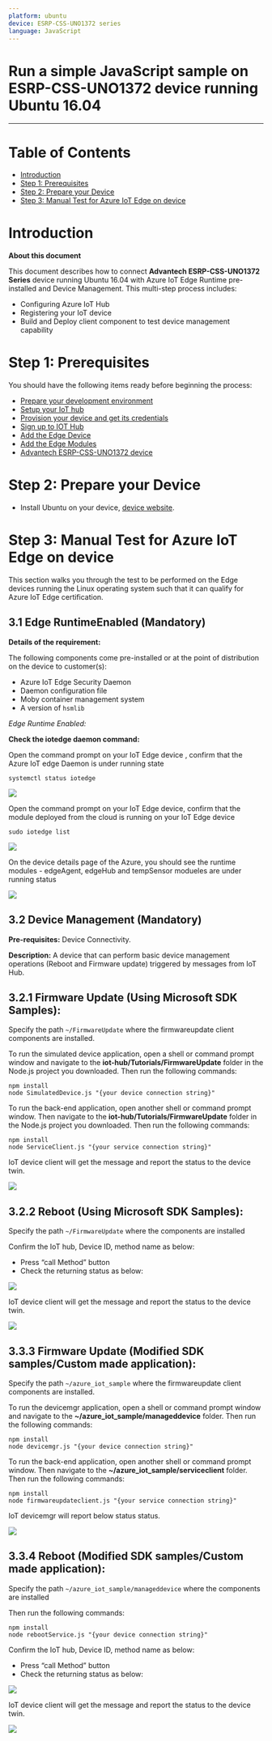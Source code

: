 ```yaml
---
platform: ubuntu
device: ESRP-CSS-UNO1372 series
language: JavaScript
---
```


Run a simple JavaScript sample on ESRP-CSS-UNO1372 device running Ubuntu 16.04
===
---

# Table of Contents

-   [Introduction](#Introduction)
-   [Step 1: Prerequisites](#Prerequisites)
-   [Step 2: Prepare your Device](#PrepareDevice)
-   [Step 3: Manual Test for Azure IoT Edge on device](#Manual)

<a name="Introduction"></a>
# Introduction

**About this document**

This document describes how to connect **Advantech ESRP-CSS-UNO1372 Series** device running Ubuntu 16.04 with Azure IoT Edge Runtime pre-installed and Device Management. This multi-step process includes:

-   Configuring Azure IoT Hub
-   Registering your IoT device
-   Build and Deploy client component to test device management capability 

<a name="Prerequisites"></a>
# Step 1: Prerequisites

You should have the following items ready before beginning the process:

-   [Prepare your development environment][setup-devbox-linux]
-   [Setup your IoT hub](https://account.windowsazure.com/signup?offer=ms-azr-0044p)
-   [Provision your device and get its credentials][lnk-manage-iot-hub]
-   [Sign up to IOT Hub](https://account.windowsazure.com/signup?offer=ms-azr-0044p)
-   [Add the Edge Device](https://docs.microsoft.com/en-us/azure/iot-edge/quickstart-linux)
-   [Add the Edge Modules](https://docs.microsoft.com/en-us/azure/iot-edge/quickstart-linux#deploy-a-module)
-   [Advantech ESRP-CSS-UNO1372 device](http://www.advantech.tw/products/gf-bvl2/uno-1372g/mod_8e63b3c9-b606-4725-a1af-94fccb98bb1a)

<a name="PrepareDevice"></a>
# Step 2: Prepare your Device

-   Install Ubuntu on your device, [device website](http://www.advantech.tw/products/gf-bvl2/uno-1372g/mod_8e63b3c9-b606-4725-a1af-94fccb98bb1a).

<a name="Manual"></a>
# Step 3: Manual Test for Azure IoT Edge on device

This section walks you through the test to be performed on the Edge devices running the Linux operating system such that it can qualify for Azure IoT Edge certification.

<a name="Step-3-1-IoTEdgeRunTime"></a>
## 3.1 Edge RuntimeEnabled (Mandatory)

**Details of the requirement:**

The following components come pre-installed or at the point of distribution on the device to customer(s):

-   Azure IoT Edge Security Daemon
-   Daemon configuration file
-   Moby container management system
-   A version of `hsmlib` 

*Edge Runtime Enabled:*

**Check the iotedge daemon command:** 

Open the command prompt on your IoT Edge device , confirm that the Azure IoT edge Daemon is under running state

    systemctl status iotedge

 ![](./media/ESRP-CSS-UNO1372/Capture.png)

Open the command prompt on your IoT Edge device, confirm that the module deployed from the cloud is running on your IoT Edge device

    sudo iotedge list

 ![](./media/ESRP-CSS-UNO1372/iotedgedaemon.png) 

On the device details page of the Azure, you should see the runtime modules - edgeAgent, edgeHub and tempSensor modueles are under running status

 ![](./media/ESRP-CSS-UNO1372/tempSensor.png)

<a name="Step-3-2-DeviceManagement"></a>
## 3.2 Device Management (Mandatory)

**Pre-requisites:** Device Connectivity.

**Description:** A device that can perform basic device management operations (Reboot and Firmware update) triggered by messages from IoT Hub.

## 3.2.1 Firmware Update (Using Microsoft SDK Samples):

Specify the path ``` ~/FirmwareUpdate ``` where the firmwareupdate client components are installed.

To run the simulated device application, open a shell or command prompt window and navigate to the **iot-hub/Tutorials/FirmwareUpdate** folder in the Node.js project you downloaded. Then run the following commands:

    npm install
    node SimulatedDevice.js "{your device connection string}"

To run the back-end application, open another shell or command prompt window. Then navigate to the **iot-hub/Tutorials/FirmwareUpdate** folder in the Node.js project you downloaded. Then run the following commands:

    npm install
    node ServiceClient.js "{your service connection string}"

IoT device client will get the message and report the status to the device twin.

 ![](./media/ESRP-CSS-UNO1372/devicetwin.png)


## 3.2.2 Reboot (Using Microsoft SDK Samples):

Specify the path ``` ~/FirmwareUpdate ``` where the components are installed 

Confirm the IoT hub, Device ID, method name as below:

-   Press “call Method” button
-   Check the returning status as below:

 ![](./media/ESRP-CSS-UNO1372/reboot.png)


IoT device client will get the message and report the status to the device twin.

 ![](./media/ESRP-CSS-UNO1372/devicetwinmessage.png)
  
## 3.3.3 Firmware Update (Modified SDK samples/Custom made application):

Specify the path ``` ~/azure_iot_sample ``` where the firmwareupdate client components are installed.

To run the devicemgr application, open a shell or command prompt window and navigate to the **~/azure_iot_sample/manageddevice** folder. Then run the following commands:

    npm install
    node devicemgr.js "{your device connection string}"

To run the back-end application, open another shell or command prompt window. Then navigate to the **~/azure_iot_sample/serviceclient** folder. Then run the following commands:

    npm install
    node firmwareupdateclient.js "{your service connection string}"

IoT devicemgr will report below status status.

 ![](./media/ESRP-CSS-UNO1372/firmware_custom_1.png)

## 3.3.4 Reboot (Modified SDK samples/Custom made application): 

Specify the path ``` ~/azure_iot_sample/manageddevice ``` where the components are installed

Then run the following commands:

    npm install
    node rebootService.js "{your device connection string}"

Confirm the IoT hub, Device ID, method name as below:

-   Press “call Method” button
-   Check the returning status as below:

 ![](./media/ESRP-CSS-UNO1372/reboot_custom_2.png)


IoT device client will get the message and report the status to the device twin.

 ![](./media/ESRP-CSS-UNO1372/reboot_custom_1.png)

  
[setup-devbox-linux]: https://github.com/Azure/azure-iot-sdk-c/blob/master/doc/devbox_setup.md
[lnk-setup-iot-hub]: ../setup_iothub.md
[lnk-manage-iot-hub]: ../manage_iot_hub.md
